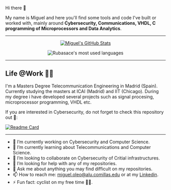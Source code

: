 Hi there 👋

My name is Miguel and here you'll find some tools and code I've built or worked with, mainly around **Cybersecurity, Communications, VHDL, C programming of Microprocessors and Data Analytics**. 

---

<p align="center">
  <a target="_blank" href="https://github.com/miguelob">
  <img alt="Miguel's GitHub Stats" align="center" src="https://github-readme-stats.vercel.app/api?username=miguelob&count_private=true&show_icons=true&theme=default" />
  </a>
</p>

<p align="center">
  <img align="center" margin-top="20px"
    alt="Rubasace's most used languages"
    src="https://github-readme-stats.vercel.app/api/top-langs/?username=miguelob&exclude_repo=github-readme-stats" />
</p>

--- 

## Life @Work 👨‍💻

I'm a Masters Degree Telecommunication Engineering in Madrid (Spain). Currently studying the masters at ICAI (Madrid) and IIT (Chicago). During my degree i have developed several projects such as signal procesing, microprocessor programming, VHDL etc.

If you are interested in Cybersecurity, do not forget to check this repository out 💯:

[![Readme Card](https://github-readme-stats.vercel.app/api/pin/?username=miguelob&repo=ICS-Hacking)](https://github.com/miguelob/ICS-Hacking)

---


- 🔭 I’m currently working on Cybersecurity and Computer Science.
- 🌱 I’m currently learning about Telecommunications and Computer Science.
- 👯 I’m looking to collaborate on Cybersecurity of Critial infrastructures.
- 🤔 I’m looking for help with any of my repositories.
- 💬 Ask me about anything you may find difficult on my repositories.
- 📫 How to reach me: miguel.oleo@alu.comillas.edu or at my [Linkedin](https://www.linkedin.com/in/miguel-oleo-blanco/).
- ⚡ Fun fact: cyclist on my free time 🚵🏻.
